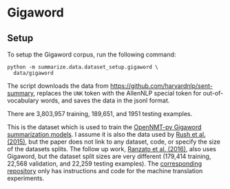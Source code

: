 # Gigaword
## Setup
To setup the Gigaword corpus, run the following command:
```
python -m summarize.data.dataset_setup.gigaword \
  data/gigaword
```
The script downloads the data from https://github.com/harvardnlp/sent-summary, replaces the `UNK` token with the AllenNLP special token for out-of-vocabulary words, and saves the data in the jsonl format.

There are 3,803,957 training, 189,651, and 1951 testing examples.

This is the dataset which is used to train the [OpenNMT-py Gigaword summarization models](http://opennmt.net/Models-py/#summarization).
I assume it is also the data used by [Rush et al. (2015)](https://www.aclweb.org/anthology/D15-1044), but the paper does not link to any dataset, code, or specify the size of the datasets splits.
The follow up work, [Ranzato et al. (2016)](https://arxiv.org/pdf/1511.06732.pdf), also uses Gigaword, but the dataset split sizes are very different (179,414 training, 22,568 validation, and 22,259 testing examples).
The [corresponding repository](https://github.com/facebookarchive/MIXER) only has instructions and code for the machine translation experiments.
